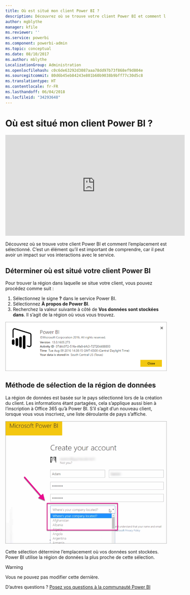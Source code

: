 ```yaml
---
title: Où est situé mon client Power BI ?
description: Découvrez où se trouve votre client Power BI et comment l’emplacement est sélectionné. C’est un élément qu’il est important de comprendre, car il peut avoir un impact sur vos interactions avec le service.
author: mgblythe
manager: kfile
ms.reviewer: ''
ms.service: powerbi
ms.component: powerbi-admin
ms.topic: conceptual
ms.date: 08/10/2017
ms.author: mblythe
LocalizationGroup: Administration
ms.openlocfilehash: c0c6de63292d3087aaa78dd97b73f868ef9d804e
ms.sourcegitcommit: 80d6b45eb84243e801b60b9038b9bff77c30d5c8
ms.translationtype: HT
ms.contentlocale: fr-FR
ms.lasthandoff: 06/04/2018
ms.locfileid: "34293648"
---
```

# <a name="where-is-my-power-bi-tenant-located"></a>Où est situé mon client Power BI ?
<iframe width="560" height="315" src="https://www.youtube.com/embed/0fOxaHJPvdM?showinfo=0" frameborder="0" allowfullscreen></iframe>

Découvrez où se trouve votre client Power BI et comment l’emplacement est sélectionné. C’est un élément qu’il est important de comprendre, car il peut avoir un impact sur vos interactions avec le service.

## <a name="how-to-determine-where-your-power-bi-tenant-is-located"></a>Déterminer où est situé votre client Power BI
Pour trouver la région dans laquelle se situe votre client, vous pouvez procédez comme suit :

1. Sélectionnez le signe **?** dans le service Power BI.
2. Sélectionnez **À propos de Power BI**.
3. Recherchez la valeur suivante à côté de **Vos données sont stockées dans**. Il s’agit de la région où vous vous trouvez.

![](media/service-admin-where-is-my-tenant-located/power-bi-data-region.png)

## <a name="how-the-data-region-is-selected"></a>Méthode de sélection de la région de données
La région de données est basée sur le pays sélectionné lors de la création du client. Les informations étant partagées, cela s’applique aussi bien à l’inscription à Office 365 qu’à Power BI. S’il s’agit d’un nouveau client, lorsque vous vous inscrivez, une liste déroulante de pays s’affiche.

![](media/service-admin-where-is-my-tenant-located/sign-up-country-selection.png)

Cette sélection détermine l’emplacement où vos données sont stockées. Power BI utilise la région de données la plus proche de cette sélection.

> [!WARNING]
> Vous ne pouvez pas modifier cette dernière.
> 
> 

D’autres questions ? [Posez vos questions à la communauté Power BI](http://community.powerbi.com/)

